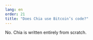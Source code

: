 ```yaml
---
lang: en
order: 21
title: "Does Chia use Bitcoin’s code?"
---
```


No. Chia is written entirely from scratch.
